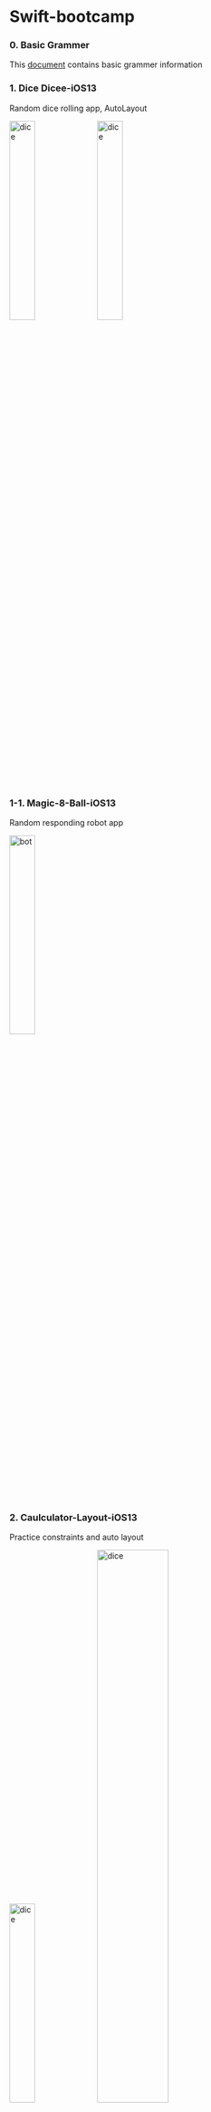 # Swift-bootcamp

### 0. Basic Grammer
This [document](./0_Basic-Grammer/cheat_note.md) contains basic grammer information

### 1. Dice Dicee-iOS13	
Random dice rolling app, AutoLayout

<img src="./screenshot/dice-1.png" width="30%" alt="dice"></img>
<img src="./screenshot/dice-2.gif" width="30%" alt="dice"></img>

### 1-1. Magic-8-Ball-iOS13	
Random responding robot app

<img src="./screenshot/bot-1.gif" width="30%" alt="bot"></img>

### 2. Caulculator-Layout-iOS13	
Practice constraints and auto layout

<img src="./screenshot/calculator-1.png" width="30%" alt="dice"></img>
<img src="./screenshot/calculator-2.png" width="50%" alt="dice"></img>


### 3. Xylophone-iOS13	
Play audio file

<img src="./screenshot/xylophone.png" width="30%" alt="dice"></img>

### 4. Egg timer
Timer app using Timer API

<img src="./screenshot/egg-1.png" width="30%" alt="dice"></img>
<img src="./screenshot/egg-1.gif" width="30%" alt="dice"></img>


### 5. Quizzler
Quiz app using MVC pattern

<img src="./screenshot/quiz-1.png" width="30%" alt="dice"></img>
<img src="./screenshot/quiz-2.png" width="30%" alt="dice"></img>
<img src="./screenshot/quiz-3.gif" width="30%" alt="dice"></img>

### 5.1 Destini
Story game app using MVC pattern

<img src="./screenshot/destini-1.png" width="30%" alt="dice"></img>


### 6. BMI Calculator
MVC, View changing usin segue
Advanced [optional unwrapping](./0_Basic-Grammer/Swift_Optional_special.md)

<img src="./screenshot/bmi-1.png" width="20%" alt="dice"></img>
<img src="./screenshot/bmi-2.png" width="20%" alt="dice"></img>
<img src="./screenshot/bmi-3.png" width="20%" alt="dice"></img>
<img src="./screenshot/bmi-4.png" width="20%" alt="dice"></img>

### 6-1. Tipsy

<img src="./screenshot/tipsy-1.png" width="30%" alt="dice"></img>
<img src="./screenshot/tipsy-2.png" width="30%" alt="dice"></img>

### 7. Clima
Dark mode, UITextField, Delegate Design pattern, JSON, GPS, Swift [Protocol](./0_Basic-Grammer/Protocol.md), [Closure](./0_Basic-Grammer/Closure.md), [Delegate](./0_Basic-Grammer/Protocol.md), [Extensions](./0_Basic-Grammer/Extensions.md), 
[Open weather map API](https://openweathermap.org/current) used


<img src="./screenshot/clima-1.png" width="30%" alt="dice"></img>
<img src="./screenshot/clima-2.png" width="30%" alt="dice"></img>

### 7-1. ByteCoin
[CoinAPI](https://www.coinapi.io/)

<img src="./screenshot/bytecoin2.gif" width="30%" alt="dice"></img>

### 8. FlashChat
Simple chatting app using [Firebase](https://firebase.google.com/), [Cocoapods](https://cocoapods.org/), [CLTypingLabel](https://github.com/cl7/CLTypingLabel), [IQKeyboardManager](https://github.com/hackiftekhar/IQKeyboardManager)

<img src="./screenshot/flashchat1.gif" width="30%" alt="dice"></img>
<img src="./screenshot/flashchat2.png" width="30%" alt="dice"></img>
<img src="./screenshot/flashchat3.png" width="30%" alt="dice"></img>

